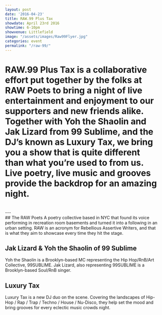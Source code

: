 ```yaml
---
layout: post
date: '2016-04-23'
title: RAW.99 Plus Tax
showdate: April 23rd 2016
showtime: 6-10pm
showvenue: Littlefield
image: "/assets/images/Raw99Flyer.jpg"
categories: event
permalink: "/raw-99/"
---
```


# **RAW.99 Plus Tax** is a collaborative effort put together by the folks at RAW Poets to bring a night of live entertainment and enjoyment to our supporters and new friends alike. Together with Yoh the Shaolin and Jak Lizard from 99 Sublime, and the DJ’s known as Luxury Tax, we bring you a show that is quite different than what you’re used to from us. Live poetry, live music and grooves provide the backdrop for an amazing night. 
<br>
---

<br>
## The RAW Poets
A poetry collective based in NYC that found its voice performing in recreation room basements and turned it into a following in an urban setting. RAW is an acronym for Rebellious Assertive Writers, and that is what they aim to showcase every time they hit the stage.

## Jak Lizard & Yoh the Shaolin of 99 Sublime
Yoh the Shaolin is a Brooklyn-based MC representing the Hip Hop/RnB/Art Collective, 99SUBLIME.
Jak Lizard, also representing 99SUBLIME is a Brooklyn-based Soul/RnB singer.


## Luxury Tax
Luxury Tax is a new DJ duo on the scene. Covering the landscapes of Hip-Hop / Rap / Trap / Techno / House / Nu-Disco, they help set the mood and bring grooves for every eclectic music crowds night.

